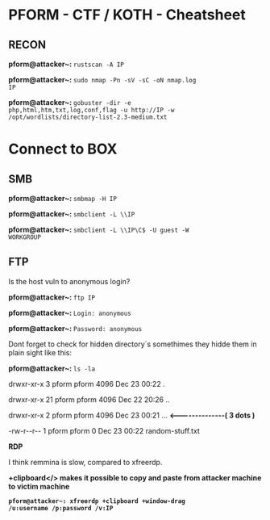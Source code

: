 # PFORM - CTF / KOTH - Cheatsheet

<h2>RECON</h2> 

<b>pform@attacker~: </b><code>rustscan -A IP</code>

<b>pform@attacker~: </b><code>sudo nmap -Pn -sV -sC -oN nmap.log IP</code>

<b>pform@attacker~: </b><code>gobuster -dir -e php,html,htm,txt,log,conf,flag -u http://IP -w /opt/wordlists/directory-list-2.3-medium.txt</code>

# Connect to BOX

<h2>SMB</h2>

<b>pform@attacker~: </b><code>smbmap -H IP</code>

<b>pform@attacker~: </b><code>smbclient -L \\\\IP</code>

<b>pform@attacker~: </b><code>smbclient -L \\\\IP\\C$ -U guest -W WORKGROUP</code>



<h2>FTP</h2>

Is the host vuln to anonymous login?

<b>pform@attacker~: </b><code>ftp IP</code>

<b>pform@attacker~: </b><code>Login: anonymous</code>

<b>pform@attacker~: </b><code>Password: anonymous</code>

Dont forget to check for hidden directory´s  somethimes they hidde them in plain sight like this:

<b>pform@attacker~: </b><code>ls -la</code>

drwxr-xr-x  3 pform pform 4096 Dec 23 00:22 .

drwxr-xr-x 21 pform pform 4096 Dec 22 20:26 ..

drwxr-xr-x  2 pform pform 4096 Dec 23 00:21 ... <b><--------------( 3 dots )</b>

-rw-r--r--  1 pform pform    0 Dec 23 00:22 random-stuff.txt


<b>RDP</b>

I think remmina is slow, compared to xfreerdp. 

<b>+clipboard</> makes it possible to copy and paste from <b>attacker machine</b> to <b>victim machine</b>

<code><b>pform@attacker~: </b>xfreerdp +clipboard +window-drag /u:username /p:password /v:IP</code>
